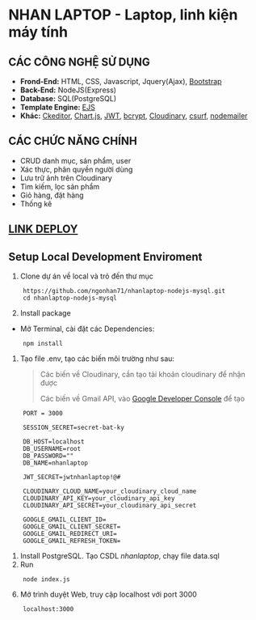 # NHAN LAPTOP - Laptop, linh kiện máy tính

## CÁC CÔNG NGHỆ SỬ DỤNG

- **Frond-End:** HTML, CSS, Javascript, Jquery(Ajax), [Bootstrap](https://getbootstrap.com/)
- **Back-End:** NodeJS(Express)
- **Database:** SQL(PostgreSQL)
- **Template Engine:** [EJS](https://ejs.co/)
- **Khác:** [Ckeditor](https://ckeditor.com/), [Chart.js](https://www.chartjs.org/), [JWT](https://jwt.io/), [bcrypt](https://www.npmjs.com/package/bcrypt), [Cloudinary](https://www.npmjs.com/package/cloudinary), [csurf](https://www.npmjs.com/package/csurf), [nodemailer](https://nodemailer.com/about/)

## CÁC CHỨC NĂNG CHÍNH

- CRUD danh mục, sản phẩm, user
- Xác thực, phân quyền người dùng
- Lưu trữ ảnh trên Cloudinary
- Tìm kiếm, lọc sản phẩm
- Giỏ hàng, đặt hàng
- Thống kê

## [LINK DEPLOY](https://nhanlaptop.herokuapp.com/)

## Setup Local Development Enviroment

1. Clone dự án về local và trỏ đến thư mục

```
    https://github.com/ngonhan71/nhanlaptop-nodejs-mysql.git
    cd nhanlaptop-nodejs-mysql
```

2. Install package

- Mở Terminal, cài đặt các Dependencies:

```
    npm install
```

1. Tạo file .env, tạo các biến môi trường như sau:
   > Các biến về Cloudinary, cần tạo tài khoản cloudinary để nhận được
   >
   > Các biến về Gmail API, vào [Google Developer Console](https://console.cloud.google.com/) để tạo

```
    PORT = 3000

    SESSION_SECRET=secret-bat-ky

    DB_HOST=localhost
    DB_USERNAME=root
    DB_PASSWORD=""
    DB_NAME=nhanlaptop

    JWT_SECRET=jwtnhanlaptop!@#

    CLOUDINARY_CLOUD_NAME=your_cloudinary_cloud_name
    CLOUDINARY_API_KEY=your_cloudinary_api_key
    CLOUDINARY_API_SECRET=your_cloudinary_api_secret

    GOOGLE_GMAIL_CLIENT_ID=
    GOOGLE_GMAIL_CLIENT_SECRET=
    GOOGLE_GMAIL_REDIRECT_URI=
    GOOGLE_GMAIL_REFRESH_TOKEN=
```

1. Install PostgreSQL. Tạo CSDL _nhanlaptop_, chạy file data.sql
2. Run

```
    node index.js
```

6. Mở trình duyệt Web, truy cập localhost với port 3000

```
    localhost:3000
```
